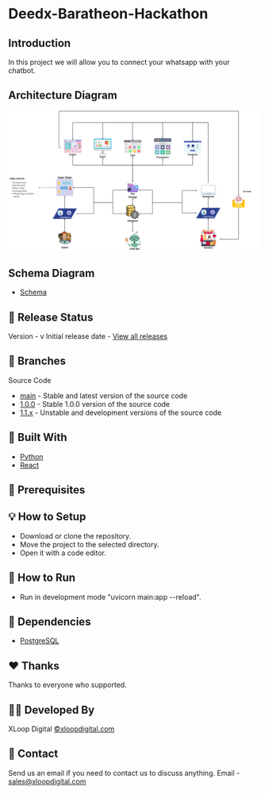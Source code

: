 # Deedx-Baratheon-Hackathon

## Introduction

In this project we will allow you to connect your whatsapp with your chatbot.

## Architecture Diagram

<img src="readme/Architecture.png">

## Schema Diagram

- [Schema](https://lucid.app/lucidchart/5395f824-da3f-4df7-bf44-49a4c1200f66/edit?invitationId=inv_a72362cf-b225-48fd-937a-7cc32b35013b&page=0_0#)

## 🎉 Release Status

Version - v
Initial release date -
[View all releases]()

## 🍃 Branches

Source Code

- [main]() - Stable and latest version of the source code
- [1.0.0]() - Stable 1.0.0 version of the source code
- [1.1.x]() - Unstable and development versions of the source code

## 💙 Built With

- [Python](https://www.python.org/)
- [React](https://react.dev/)

## 📌 Prerequisites

## 💡 How to Setup

- Download or clone the repository.
- Move the project to the selected directory.
- Open it with a code editor.

## 🚀 How to Run

- Run in development mode "uvicorn main:app --reload".

## 💎 Dependencies

- [PostgreSQL](https://www.postgresql.org/)

## ❤️ Thanks

Thanks to everyone who supported.

## 👨‍💻 Developed By

XLoop Digital
[©xloopdigital.com](https://xloopdigital.com)

## 💬 Contact

Send us an email if you need to contact us to discuss anything.
Email - <sales@xloopdigital.com>